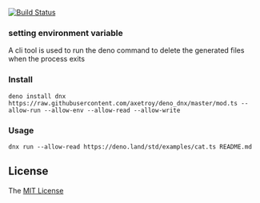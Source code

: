 [![Build Status](https://github.com/axetroy/deno_dnx/workflows/test/badge.svg)](https://github.com/axetroy/deno_dnx/actions)

### setting environment variable

A cli tool is used to run the deno command to delete the generated files when the process exits

### Install

```shell
deno install dnx https://raw.githubusercontent.com/axetroy/deno_dnx/master/mod.ts --allow-run --allow-env --allow-read --allow-write
```

### Usage

```shell
dnx run --allow-read https://deno.land/std/examples/cat.ts README.md
```

## License

The [MIT License](LICENSE)
